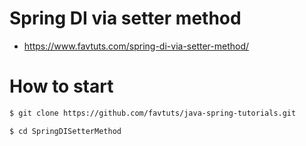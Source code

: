 # Spring DI via setter method

* https://www.favtuts.com/spring-di-via-setter-method/

# How to start

```bash
$ git clone https://github.com/favtuts/java-spring-tutorials.git

$ cd SpringDISetterMethod
```